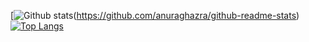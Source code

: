 [![Github stats](https://github-readme-stats.vercel.app/api?username=AyushSharma255&show_icons=true&theme=prussian)(https://github.com/anuraghazra/github-readme-stats)
[![Top Langs](https://github-readme-stats.vercel.app/api/top-langs/?username=AyushSharma255&theme=prussian)](https://github.com/anuraghazra/github-readme-stats)
